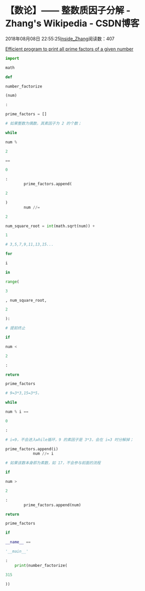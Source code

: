 
# 【数论】—— 整数质因子分解 - Zhang's Wikipedia - CSDN博客


2018年08月08日 22:55:25[Inside_Zhang](https://me.csdn.net/lanchunhui)阅读数：407


[Efficient program to print all prime factors of a given number](https://www.geeksforgeeks.org/print-all-prime-factors-of-a-given-number/)
```python
import
```
```python
math
```
```python
def
```
```python
number_factorize
```
```python
(num)
```
```python
:
```
```python
prime_factors = []
```
```python
# 如果整数为偶数，其素因子为 2 的个数；
```
```python
while
```
```python
num %
```
```python
2
```
```python
==
```
```python
0
```
```python
:
        prime_factors.append(
```
```python
2
```
```python
)
        num //=
```
```python
2
```
```python
num_square_root = int(math.sqrt(num)) +
```
```python
1
```
```python
# 3,5,7,9,11,13,15...
```
```python
for
```
```python
i
```
```python
in
```
```python
range(
```
```python
3
```
```python
, num_square_root,
```
```python
2
```
```python
):
```
```python
# 提前终止
```
```python
if
```
```python
num <
```
```python
2
```
```python
:
```
```python
return
```
```python
prime_factors
```
```python
# 9=3*3,15=3*5，
```
```python
while
```
```python
num % i ==
```
```python
0
```
```python
:
```
```python
# i=9，不会进入while循环，9 的素因子是 3*3，会在 i=3 时分解掉；
```
```python
prime_factors.append(i)
            num //= i
```
```python
# 如果该数本身即为素数，如 17，不会参与前面的流程
```
```python
if
```
```python
num >
```
```python
2
```
```python
:
        prime_factors.append(num)
```
```python
return
```
```python
prime_factors
```
```python
if
```
```python
__name__ ==
```
```python
'__main__'
```
```python
:
    print(number_factorize(
```
```python
315
```
```python
))
```

